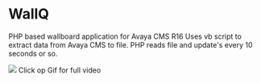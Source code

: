 # WallQ
PHP based wallboard application for Avaya CMS R16
Uses vb script to extract data from Avaya CMS to file.
PHP reads file and update's every 10 seconds or so.

[![](https://j.gifs.com/lOkN3M.gif)](https://https://youtu.be/RwDIc-liivw)
Click op Gif for full video
